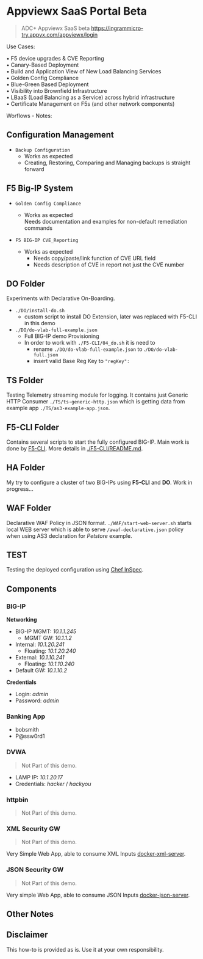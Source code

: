 # Appviewx SaaS Portal Beta

> ADC+ Appviewx SaaS beta
> https://ingrammicro-try.appvx.com/appviewx/login



Use Cases:

• F5 device upgrades & CVE Reporting  
• Canary-Based Deployment  
• Build and Application View of New Load Balancing Services  
• Golden Config Compliance  
• Blue-Green Based Deployment  
• Visibility into Brownfield Infrastructure  
• LBaaS (Load Balancing as a Service) across hybrid infrastructure  
• Certificate Management on F5s (and other network components)  

  
Worflows - Notes:  
  
## Configuration Management  

* `Backup Configuration`
  * Works as expected  
  * Creating, Restoring, Comparing and Managing backups is straight forward  

## F5 Big-IP System  
  
* `Golden Config Compliance`  
  * Works as expected  
    Needs documentation and examples for non-default remediation commands  

* `F5 BIG-IP CVE_Reporting`
  * Works as expected  
	* Needs copy/paste/link function of CVE URL field  
	* Needs description of CVE in report not just the CVE number  












## DO Folder

Experiments with Declarative On-Boarding.
* `./DO/install-do.sh`
  * custom script to install DO Extension, later was replaced with F5-CLI in this demo
* `./DO/do-vlab-full-example.json`
  * Full BIG-IP demo Provisioning
  * In order to work with `./F5-CLI/04_do.sh` it is need to
    * rename `./DO/do-vlab-full-example.json` to .`/DO/do-vlab-full.json`
    * insert valid Base Reg Key to `"regKey":` 

## TS Folder
Testing Telemetry streaming module for logging. It contains just Generic HTTP Consumer `./TS/ts-generic-http.json` which is getting data from example app `./TS/as3-example-app.json`.

## F5-CLI Folder

Contains several scripts to start the fully configured BIG-IP. Main work is done by [F5-CLI](https://github.com/f5devcentral/f5-cli). More details in [./F5-CLI/README.md](https://github.com/erkac/f5-demo-lab/blob/master/F5-CLI/README.md).

## HA Folder

My try to configure a cluster of two BIG-IPs using **F5-CLI** and **DO**. Work in progress...

## WAF Folder

Declarative WAF Policy in JSON format. `./WAF/start-web-server.sh` starts local WEB server which is able to serve `/awaf-declarative.json` policy when using AS3 declaration for *Petstore* example.

## TEST

Testing the deployed configuration using [Chef InSpec](https://docs.chef.io/inspec/).

## Components

### BIG-IP

**Networking**

* BIG-IP MGMT: *10.1.1.245*
  * MGMT GW: *10.1.1.2*
* Internal: *10.1.20.241*
    * Floating: *10.1.20.240*
* External: *10.1.10.241*
    * Floating: *10.1.10.240*
* Default GW: *10.1.10.2*

**Credentials**

* Login: *admin*
* Password: *admin*

### Banking App
 
* bobsmith
* P@ssw0rd1

### DVWA

> Not Part of this demo.

* LAMP IP: *10.1.20.17*
* Credentials: *hacker* / *hackyou*

### httpbin

> Not Part of this demo.

### XML Security GW

> Not Part of this demo.

Very Simple Web App, able to consume XML Inputs [docker-xml-server](https://github.com/erkac/docker-xml-server).

### JSON Security GW

> Not Part of this demo.

Very simple Web App, able to consume JSON Inputs [docker-json-server](https://github.com/erkac/docker-json-server).

## Other Notes


## Disclaimer
This how-to is provided as is. Use it at your own responsibility.